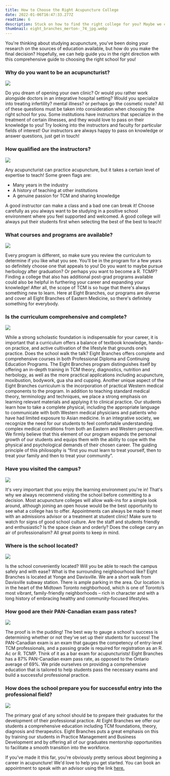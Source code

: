 ```yaml
---
title: How to Choose the Right Acupuncture College
date: 2022-01-06T16:47:33.277Z
readtime: 6
description: Stuck on how to find the right college for you? Maybe we can help!
thumbnail: eight_branches_merton-_74_jpg.webp
---
```

You're thinking about studying acupuncture, you've been doing your research on the sources of education available, but how do you make the final decision? Hopefully, we can help guide you in the right direction with this comprehensive guide to choosing the right school for you!

### Why do you want to be an acupuncturist?

![](copy-of-eight_branches_060919-126.jpg-1-.jpg)

Do you dream of opening your own clinic? Or would you rather work alongside doctors in an integrative hospital setting? Would you specialize into treating infertility? mental illness? or perhaps go the cosmetic route? All of these questions must be taken into consideration when choosing the right school for you. Some institutions have instructors that specialize in the treatment of certain illnesses, and they would love to pass on their knowledge to you! Try looking into the instructors and faculty for particular fields of interest! Our instructors are always happy to pass on knowledge or answer questions, just get in touch!

### How qualified are the instructors?

![](copy-of-eight_branches_060919-033.jpg.jpg)

Any acupuncturist can practice acupuncture, but it takes a certain level of expertise to teach! Some green flags are:

* Many years in the industry
* A history of teaching at other institutions
* A genuine passion for TCM and sharing knowledge

A good instructor can make a class and a bad one can break it! Choose carefully as you always want to be studying in a positive school environment where you feel supported and welcomed. A good college will always put their students first when selecting the best of the best to teach! 

### What courses and programs are available?

![](judy-gu-for-eight-branches-action-shot-selects-011.jpg)

Every program is different, so make sure you review the curriculum to determine if you like what you see. You'll be in the program for a few years so definitely choose one that appeals to you! Do you want to maybe pursue herbology after graduation? Or perhaps you want to become a R. TCMP? Finding a college that also has additional post-grad programs available could also be helpful in furthering your career and expanding your knowledge! After all, the scope of TCM is so huge that there's always something new to learn. Here at Eight Branches, our programs are diverse and cover all Eight Branches of Eastern Medicine, so there's definitely something for everybody.

### Is the curriculum comprehensive and complete?

![](judy-gu-for-eight-branches-action-shot-selects-018-3-.jpg)

While a strong scholastic foundation is indispensable for your career, it is important that a curriculum offers a balance of textbook knowledge, hands-on practice, and active cultivation of the lifestyle that grounds one’s practice. Does the school walk the talk? Eight Branches offers complete and comprehensive courses in both Professional Diploma and Continuing Education Programs. The Eight Branches program distinguishes itself by offering an in-depth training in TCM theory, diagnostics, nutrition and herbology, as well as the more practical applications including acupuncture, moxibustion, bodywork, gua sha and cupping. Another unique aspect of the Eight Branches curriculum is the incorporation of practical Western medical components to the program.  In addition to teaching standard medical theory, terminology and techniques, we place a strong emphasis on learning relevant materials and applying it to clinical practice.  Our students learn how to take a complete physical, including the appropriate language to communicate with both Western medical physicians and patients who have had limited exposure to Asian medicine. In an integrative society, we recognize the need for our students to feel comfortable understanding complex medical conditions from both an Eastern and Western perspective. We firmly believe that this element of our program expands the personal growth of our students and equips them with the ability to cope with the physical and psychological demands of their chosen career. The guiding principle of this philosophy is “first you must learn to treat yourself, then to treat your family and then to treat your community”.

### Have you visited the campus?

![](eight_branches_merton-_48_jpg.webp)

It's very important that you enjoy the learning environment you're in! That's why we always recommend visiting the school before committing to a decision. Most acupuncture colleges will allow walk-ins for a simple look around, although joining an open house would be the best opportunity to see what a college has to offer. Appointments can always be made to meet with an admissions advisor or a treatment at student clinic! Make sure to watch for signs of good school culture. Are the staff and students friendly and enthusiastic? Is the space clean and orderly? Does the college carry an air of professionalism? All great points to keep in mind.

### Where is the school located?

![](rachael-annabelle-xeymx-qbsuk-unsplash.jpg)

Is the school conveniently located? Will you be able to reach the campus safely and with ease? What is the surrounding neighbourhood like? Eight Branches is located at Yonge and Davisville. We are a short walk from Davisville subway station. There is ample parking in the area. Our location is in the heart of the Midtown Toronto neighborhood, which is one of Toronto’s most vibrant, family-friendly neighborhoods – rich in character and with a long history of embracing healthy and community-focused lifestyles.

### How good are their PAN-Canadian exam pass rates?

![](image-5-.png)

The proof is in the pudding! The best way to gauge a school's success is determining whether or not they've set up their students for success! The PAN-Canadian exam is an exam that gauges the competency of entry-level TCM professionals, and a passing grade is required for registration as an R. Ac or R. TCMP. Think of it as a bar exam for acupuncturists! Eight Branches has a 87% PAN-Canadian exam pass rate, as opposed to the Ontario average of 69%. We pride ourselves on providing a comprehensive education that is tailored to help students pass the necessary exams and build a successful professional practice.

### How does the school prepare you for successful entry into the professional field?

![](judy-gu-for-eight-branches-action-shot-selects-021.jpg)

The primary goal of any school should be to prepare their graduates for the development of their professional practice. At Eight Branches we offer our students a comprehensive education including TCM foundations, theory, diagnosis and therapeutics. Eight Branches puts a great emphasis on this by training our students in Practice Management and Business Development and by offering all of our graduates mentorship opportunities to facilitate a smooth transition into the workforce.



If you've made it this far, you're obviously pretty serious about beginning a career in acupuncture! We'd love to help you get started. You can book an appointment to speak [](f)with an advisor using the link [here.](https://eightbranches.youcanbook.me/)